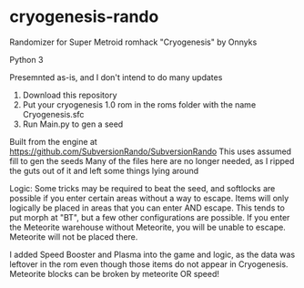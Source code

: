 # cryogenesis-rando

Randomizer for Super Metroid romhack "Cryogenesis" by Onnyks

Python 3

Presemnted as-is, and I don't intend to do many updates

1. Download this repository
2. Put your cryogenesis 1.0 rom in the roms folder with the name Cryogenesis.sfc
3. Run Main.py to gen a seed

Built from the engine at https://github.com/SubversionRando/SubversionRando
This uses assumed fill to gen the seeds
Many of the files here are no longer needed, as I ripped the guts out of it and left some things lying around

Logic:
Some tricks may be required to beat the seed, and softlocks are possible if you enter certain areas without a way to escape. Items will only logically be placed in areas that you can enter AND escape. This tends to put morph at "BT", but a few other configurations are possible. If you enter the Meteorite warehouse without Meteorite, you will be unable to escape. Meteorite will not be placed there.

I added Speed Booster and Plasma into the game and logic, as the data was leftover in the rom even though those items do not appear in Cryogenesis. Meteorite blocks can be broken by meteorite OR speed!
